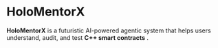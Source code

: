 # HoloMentorX
**HoloMentorX** is a futuristic AI-powered agentic system that helps users understand, audit, and test **C++ smart contracts** .
